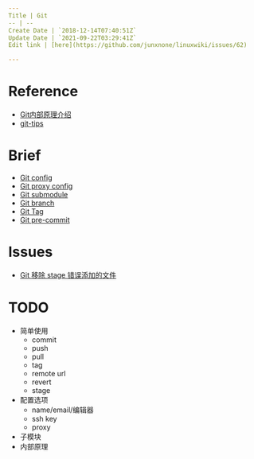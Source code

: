 ```yaml
---
Title | Git
-- | --
Create Date | `2018-12-14T07:40:51Z`
Update Date | `2021-09-22T03:29:41Z`
Edit link | [here](https://github.com/junxnone/linuxwiki/issues/62)

---
```

# Reference
- [Git内部原理介绍](https://cloud.tencent.com/developer/article/1369947)
- [git-tips](https://github.com/jaywcjlove/git-tips)

# Brief

- [Git config](./Git_config)
- [Git proxy config](./Git_proxy_config)
- [Git submodule](./Git_submodule)
- [Git branch](./Git_branch)
- [Git Tag](./Git_tag)
- [Git pre-commit](./Git_pre-commit)

# Issues
- [Git 移除 stage 错误添加的文件](./Git_remove_file_from_stage)

# TODO

- 简单使用
  - commit
  - push
  - pull
  - tag
  - remote url
  - revert
  - stage
- 配置选项
  - name/email/编辑器
  - ssh key
  - proxy
- 子模块
- 内部原理

